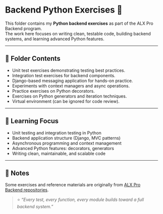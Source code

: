 # Backend Python Exercises 🐍

This folder contains my **Python backend exercises** as part of the ALX Pro Backend program.  
The work here focuses on writing clean, testable code, building backend systems, and learning advanced Python features.

---

## 📂 Folder Contents

- Unit test exercises demonstrating testing best practices.  
- Integration test exercises for backend components.  
- Django-based messaging application for hands-on practice.  
- Experiments with context managers and async operations.  
- Practice exercises on Python decorators.  
- Exercises on Python generators and iteration techniques.  
- Virtual environment (can be ignored for code review).  

---

## 🌱 Learning Focus

- Unit testing and integration testing in Python  
- Backend application structure (Django, MVC patterns)  
- Asynchronous programming and context management  
- Advanced Python features: decorators, generators  
- Writing clean, maintainable, and scalable code  

---

## 🔗 Notes

Some exercises and reference materials are originally from [ALX Pro Backend repositories](https://github.com/mihlali-tech/alx-backend-python).  

> ⭐ *“Every test, every function, every module builds toward a full backend system.”*
